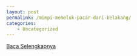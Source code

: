 ```yaml
---
layout: post
permalink: /mimpi-memeluk-pacar-dari-belakang/
categories:
    - Uncategorized
---
```


[Baca Selengkapnya](/07)